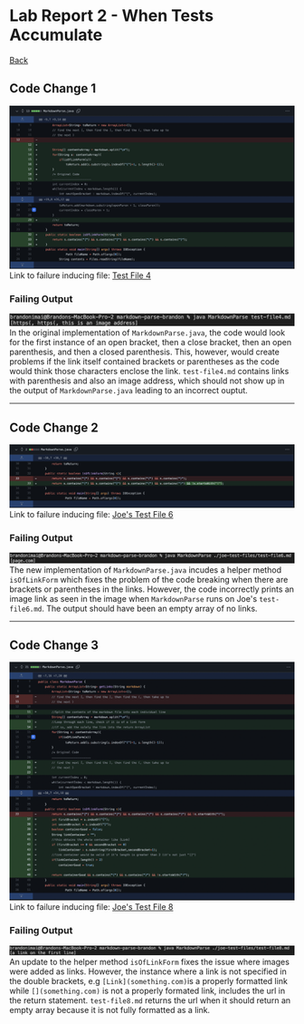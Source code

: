 # Lab Report 2 - When Tests Accumulate
[Back](https://bimai25.github.io/cse15l-lab-reports/index.html)
## Code Change 1
![Image](./screenshots/lab-report-2/code-change1.png)
Link to failure inducing file: [Test File 4](https://github.com/bimai25/markdown-parse/blob/421b0c655afb2343914d2a804bd052b2fd0fd371/test-file4.md)
### Failing Output
![Image](./screenshots/lab-report-2/symptom1.png)
In the original implementation of `MarkdownParse.java`, the code would look for the first instance of an open bracket, then a close bracket, then an open parenthesis, and then a closed parenthesis. This, however, would create problems if the link itself contained brackets or parentheses as the code would think those characters enclose the link. `test-file4.md` contains links with parenthesis and also an image address, which should not show up in the output of `MarkdownParse.java` leading to an incorrect ouptut.

---
## Code Change 2
![Image](./screenshots/lab-report-2/code-change2.png)
Link to failure inducing file: [Joe's Test File 6](https://github.com/bimai25/markdown-parse/blob/6f58561d0cba272ea41b8b7944611ead6a83f9ef/joe-test-files/test-file6.md)
### Failing Output
![Image](./screenshots/lab-report-2/symptom2.png)
The new implementation of `MarkdownParse.java` incudes a helper method `isOfLinkForm` which fixes the problem of the code breaking when there are brackets or parentheses in the links. However, the code incorrectly prints an image link as seen in the image when `MarkdownParse` runs on Joe's `test-file6.md`. The output should have been an empty array of no links.

---
## Code Change 3
![Image](./screenshots/lab-report-2/code-change3.png)
Link to failure inducing file: [Joe's Test File 8](https://github.com/bimai25/markdown-parse/blob/290d6b064c6037beb40367f502cb17c8e8f524d9/joe-test-files/test-file8.md)
### Failing Output
![Image](./screenshots/lab-report-2/symptom3.png)
An update to the helper method `isOfLinkForm` fixes the issue where images were added as links. However, the instance where a link is not specified in the double brackets, e.g `[Link](something.com)`is a properly formatted link while `[](something.com)` is not a properly formated link, includes the url in the return statement. `test-file8.md` returns the url when it should return an empty array because it is not fully formatted as a link.